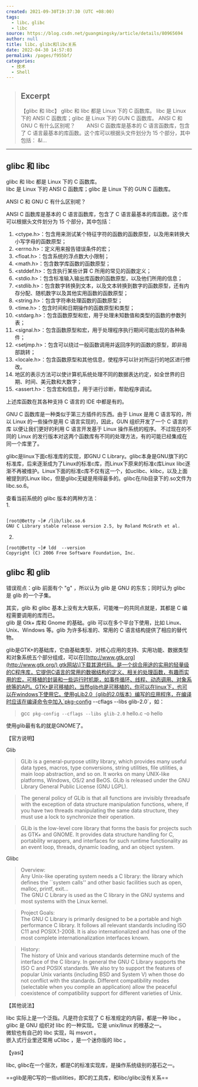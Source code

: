 ```yaml
---
created: 2021-09-30T19:37:30 (UTC +08:00)
tags: 
  - libc，glibc
  - libc
source: https://blog.csdn.net/guangmingsky/article/details/80965694
author: null
title: libc，glibc和libc关系
date: 2022-04-30 14:57:03
permalink: /pages/f955bf/
categories: 
  - 技术
  - Shell
---
```


> ## Excerpt
> 【glibc 和 libc】 glibc 和 libc 都是 Linux 下的 C 函数库。 libc 是 Linux 下的 ANSI C 函数库；glibc 是 Linux 下的 GUN C 函数库。 ANSI C 和 GNU C 有什么区别呢？        ANSI C 函数库是基本的 C 语言函数库，包含了 C 语言最基本的库函数。这个库可以根据头文件划分为 15 个部分，其中包括： &l...

---
## glibc 和 libc 

glibc 和 libc 都是 Linux 下的 C 函数库。   
libc 是 Linux 下的 ANSI C 函数库；glibc 是 Linux 下的 GUN C 函数库。 

ANSI C 和 GNU C 有什么区别呢？ 

 ANSI C 函数库是基本的 C 语言函数库，包含了 C 语言最基本的库函数。这个库可以根据头文件划分为 15 个部分，其中包括： 

1.  <ctype.h>：包含用来测试某个特征字符的函数的函数原型，以及用来转换大小写字母的函数原型；
2.  <errno.h>：定义用来报告错误条件的宏；
3.  <float.h>：包含系统的浮点数大小限制；
4.  <math.h>：包含数学库函数的函数原型；
5.  <stddef.h>：包含执行某些计算 C 所用的常见的函数定义；
6.  <stdio.h>：包含标准输入输出库函数的函数原型，以及他们所用的信息；
7.  <stdlib.h>：包含数字转换到文本，以及文本转换到数字的函数原型，还有内存分配、随机数字以及其他实用函数的函数原型；
8.  <string.h>：包含字符串处理函数的函数原型；
9.  <time.h>：包含时间和日期操作的函数原型和类型；
10.  <stdarg.h>：包含函数原型和宏，用于处理未知数值和类型的函数的参数列表；
11.  <signal.h>：包含函数原型和宏，用于处理程序执行期间可能出现的各种条件；
12.  <setjmp.h>：包含可以绕过一般函数调用并返回序列的函数的原型，即非局部跳转；
13.  <locale.h>：包含函数原型和其他信息，使程序可以针对所运行的地区进行修改。
14.  地区的表示方法可以使计算机系统处理不同的数据表达约定，如全世界的日期、时间、美元数和大数字；
15.  <assert.h>：包含宏和信息，用于进行诊断，帮助程序调试。

上述库函数在其各种支持 C 语言的 IDE 中都是有的。 

 GNU C 函数库是一种类似于第三方插件的东西。由于 Linux 是用 C 语言写的，所以 Linux 的一些操作是用 C 语言实现的，因此，GUN 组织开发了一个 C 语言的库  以便让我们更好的利用 C 语言开发基于 Linux 操作系统的程序。 不过现在的不同的 Linux 的发行版本对这两个函数库有不同的处理方法，有的可能已经集成在同一个库里了。 

glibc是linux下面c标准库的实现，即GNU C Library。glibc本身是GNU旗下的C标准库，后来逐渐成为了Linux的标准c库，而Linux下原来的标准c库Linux libc逐渐不再被维护。Linux下面的标准c库不仅有这一个，如uclibc、klibc，以及上面被提到的Linux libc，但是glibc无疑是用得最多的。glibc在/lib目录下的.so文件为libc.so.6。  

查看当前系统的 glibc 版本的两种方法：   
1.  
```shell

[root@Betty ~]# /lib/libc.so.6
GNU C Library stable release version 2.5, by Roland McGrath et al.
```
2.
```
[root@Betty ~]# ldd  --version
Copyright (C) 2006 Free Software Foundation, Inc.
```

## glibc 和 glib 

 错误观点：glib 前面有个 "g" ，所以认为 glib 是 GNU 的东东；同时认为 glibc 是 glib 的一个子集。 

 其实，glib 和 glibc 基本上没有太大联系，可能唯一的共同点就是，其都是 C 编程需要调用的库而已。   
glib 是 Gtk+ 库和 Gnome 的基础。glib 可以在多个平台下使用，比如 Linux、Unix、Windows 等。glib 为许多标准的、常用的 C 语言结构提供了相应的替代物。 

glib是GTK+的基础库，它由基础类型、对核心应用的支持、实用功能、数据类型和对象系统五个部分组成，可以在\[[http://www.gtk.org](http://www.gtk.org/) gtk网站\]下载其源代码。是一个综合用途的实用的轻量级的C程序库，它提供C语言的常用的数据结构的定义、相关的处理函数，有趣而实用的宏，可移植的封装和一些运行时机能，如事件循环、线程、动态调用、对象系统等的API。GTK+是可移植的，当然glib也是可移植的，你可以在linux下，也可以在windows下使用它。使用gLib2.0（glib的2.0版本）编写的应用程序，在编译时应该在编译命令中加入`pkg-config --cflags --libs glib-2.0`，如：

> gcc  `pkg-config --cflags --libs glib-2.0` hello.c -o hello

使用glib最有名的就是GNOME了。

【官方说明】  

Glib

> GLib is a general-purpose utility library, which provides many useful data types, macros, type conversions, string utilities, file utilities, a main loop abstraction, and so on. It works on many UNIX-like platforms, Windows, OS/2 and BeOS. GLib is released under the GNU Library General Public License (GNU LGPL).

> The general policy of GLib is that all functions are invisibly threadsafe with the exception of data structure manipulation functions, where, if you have two threads manipulating the same data structure, they must use a lock to synchronize their operation.

> GLib is the low-level core library that forms the basis for projects such as GTK+ and GNOME. It provides data structure handling for C, portability wrappers, and interfaces for such runtime functionality as an event loop, threads, dynamic loading, and an object system.   

Glibc 

> Overview:   
> Any Unix-like operating system needs a C library: the library which defines the \`\`system calls'' and other basic facilities such as open, malloc, printf, exit...   
> The GNU C Library is used as the C library in the GNU systems and most systems with the Linux kernel.

> Project Goals:    
> The GNU C Library is primarily designed to be a portable and high performance C library. It follows all relevant standards including ISO C11 and POSIX.1-2008. It is also internationalized and has one of the most complete internationalization interfaces known.

> History:   
> The history of Unix and various standards determine much of the interface of the C library. In general the GNU C Library supports the ISO C and POSIX standards. We also try to support the features of popular Unix variants (including BSD and System V) when those do not conflict with the standards. Different compatibility modes (selectable when you compile an application) allow the peaceful coexistence of compatibility support for different varieties of Unix.   

【其他说法】 

libc 实际上是一个泛指。凡是符合实现了 C 标准规定的内容，都是一种 libc 。  
glibc 是 GNU 组织对 libc 的一种实现。它是 unix/linux 的根基之一。  
微软也有自己的 libc 实现，叫 msvcrt 。  
嵌入式行业里还常用 uClibc ，是一个迷你版的 libc 。

【yasi】

libc, glibc在一个层次，都是C的标准实现库，是操作系统级别的基石之一。

==glib是用C写的一些utilities，即C的工具库，和libc/glibc没有关系==
